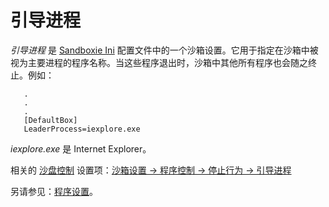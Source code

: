 # 引导进程

_引导进程_ 是 [Sandboxie Ini](SandboxieIni.md) 配置文件中的一个沙箱设置。它用于指定在沙箱中被视为主要进程的程序名称。当这些程序退出时，沙箱中其他所有程序也会随之终止。例如：

```
   .
   .
   .
   [DefaultBox]
   LeaderProcess=iexplore.exe
```

_iexplore.exe_ 是 Internet Explorer。

相关的 [沙盘控制](SandboxieControl.md) 设置项：[沙箱设置 -> 程序控制 -> 停止行为 -> 引导进程](ProgramStopSettings.md#leader-programs)

另请参见：[程序设置](ProgramSettings.md#leader)。